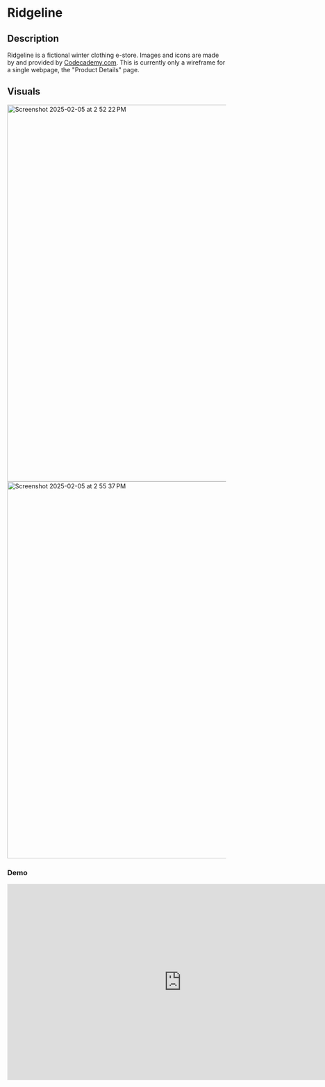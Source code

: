 # Ridgeline

## Description
Ridgeline is a fictional winter clothing e-store. Images and icons are made by and provided by [Codecademy.com](codecademy.com). This is currently only a wireframe for a single webpage, the "Product Details" page.

## Visuals
<img width="868" alt="Screenshot 2025-02-05 at 2 52 22 PM" src="https://github.com/user-attachments/assets/c8689dc5-e530-4754-9c3f-df61c2ddc410" />
<img width="868" alt="Screenshot 2025-02-05 at 2 55 37 PM" src="https://github.com/user-attachments/assets/2ed21d8a-cc86-4ef1-92bb-82c705618b05" />

### Demo
<iframe style="border: 1px solid rgba(0, 0, 0, 0.1);" width="800" height="450" src="https://embed.figma.com/proto/FH9uFEUGF6bQRMiMJxDeIt/Ridgeline-Prototype?page-id=0%3A1&node-id=4101-2&viewport=-577%2C826%2C0.57&scaling=min-zoom&content-scaling=fixed&starting-point-node-id=4101%3A2&embed-host=share" allowfullscreen></iframe>
